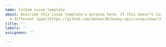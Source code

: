 ```yaml
---
name: Custom issue template
about: Describe this issue template's purpose here. If this doesn’t look right, [choose
  a different type](https://github.com/danner26/bunny-api/issues/new/choose).
title: ''
labels: ''
assignees: ''

---
```



